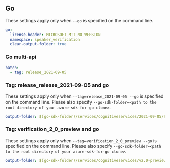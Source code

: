 ## Go

These settings apply only when `--go` is specified on the command line.

``` yaml $(go)
go:
  license-header: MICROSOFT_MIT_NO_VERSION
  namespace: speaker_verification
  clear-output-folder: true
```

### Go multi-api

``` yaml $(go) && $(multiapi)
batch:
  - tag: release_2021-09-05
```

### Tag: release_release_2021-09-05 and go

These settings apply only when `--tag=release_2021-09-05 --go` is specified on the command line.
Please also specify `--go-sdk-folder=<path to the root directory of your azure-sdk-for-go clone>`.

``` yaml $(tag) == 'release_2021-09-05' && $(go)
output-folder: $(go-sdk-folder)/services/cognitiveservices/2021-09-05/$(namespace)
```

### Tag: verification_2_0_preview and go

These settings apply only when `--tag=verification_2_0_preview --go` is specified on the command line.
Please also specify `--go-sdk-folder=<path to the root directory of your azure-sdk-for-go clone>`.

``` yaml $(tag) == 'verification_2_0_preview' && $(go)
output-folder: $(go-sdk-folder)/services/cognitiveservices/v2.0-preview/$(namespace)
```
